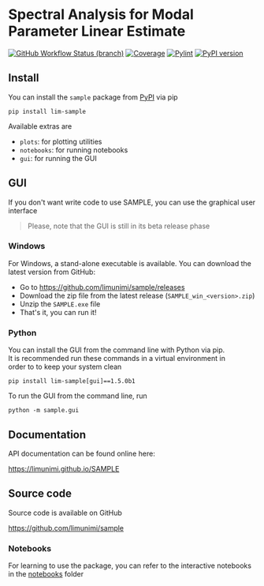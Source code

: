 # Spectral Analysis for Modal Parameter Linear Estimate
[![GitHub Workflow Status (branch)](https://img.shields.io/github/workflow/status/limunimi/sample/main/main?event=push)](https://github.com/limunimi/sample/actions?query=workflow%3Amain)
[![Coverage](https://gist.githubusercontent.com/chromaticisobar/fb3ce2e55493c80839ca8985d0c38146/raw/lim-sample-coverage-badge.svg)](https://github.com/limunimi/sample/actions?query=workflow%3Amain)
[![Pylint](https://gist.githubusercontent.com/chromaticisobar/fb3ce2e55493c80839ca8985d0c38146/raw/lim-sample-pylint-badge.svg)](https://github.com/limunimi/sample/actions?query=workflow%3Amain)
[![PyPI version](https://badge.fury.io/py/lim-sample.svg)](https://badge.fury.io/py/lim-sample)

## Install
You can install the `sample` package from [PyPI](https://pypi.org/project/lim-sample) via pip

```
pip install lim-sample
```

Available extras are
 - `plots`: for plotting utilities
 - `notebooks`: for running notebooks
 - `gui`: for running the GUI

## GUI
If you don't want write code to use SAMPLE,
you can use the graphical user interface

> Please, note that the GUI is still in its beta release phase

### Windows
For Windows, a stand-alone executable is available. You can download the
latest version from GitHub:

 - Go to https://github.com/limunimi/sample/releases
 - Download the zip file from the latest release (`SAMPLE_win_<version>.zip`)
 - Unzip the `SAMPLE.exe` file
 - That's it, you can run it!

### Python
You can install the GUI from the command line with Python via pip.  
It is recommended run these commands in a virtual environment in  
order to to keep your system clean

```
pip install lim-sample[gui]==1.5.0b1
```

To run the GUI from the command line, run

```
python -m sample.gui
```

## Documentation
API documentation can be found online here:

https://limunimi.github.io/SAMPLE

## Source code
Source code is available on GitHub

https://github.com/limunimi/sample

### Notebooks
For learning to use the package, you can refer to the interactive
notebooks in the [notebooks](https://github.com/limunimi/sample/tree/master/notebooks) folder
